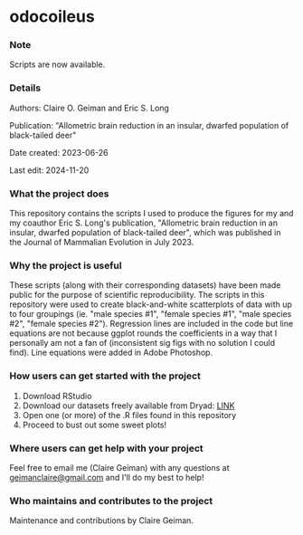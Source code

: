 # odocoileus

### Note
Scripts are now available.

### Details
Authors: Claire O. Geiman and Eric S. Long

Publication: "Allometric brain reduction in an insular, dwarfed population of black-tailed deer"

Date created: 2023-06-26

Last edit: 2024-11-20

### What the project does
This repository contains the scripts I used to produce the figures for my and my coauthor Eric S. Long's publication, "Allometric brain reduction in an insular, dwarfed population of black-tailed deer", which was published in the Journal of Mammalian Evolution in July 2023.

### Why the project is useful
These scripts (along with their corresponding datasets) have been made public for the purpose of scientific reproducibility. The scripts in this repository were used to create black-and-white scatterplots of data with up to four groupings (ie. "male species #1", "female species #1", "male species #2", "female species #2"). Regression lines are included in the code but line equations are not because ggplot rounds the coefficients in a way that I personally am not a fan of (inconsistent sig figs with no solution I could find). Line equations were added in Adobe Photoshop.

### How users can get started with the project
1. Download RStudio
2. Download our datasets freely available from Dryad: [LINK](https://doi.org/10.5061/dryad.gqnk98stm)
3. Open one (or more) of the .R files found in this repository
4. Proceed to bust out some sweet plots!

### Where users can get help with your project
Feel free to email me (Claire Geiman) with any questions at geimanclaire@gmail.com and I'll do my best to help!

### Who maintains and contributes to the project
Maintenance and contributions by Claire Geiman.
